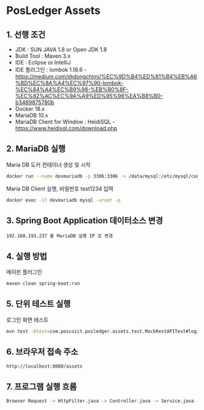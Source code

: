# PosLedger Assets

## 1. 선행 조건
- JDK : SUN JAVA 1.8 or Open JDK 1.8
- Build Tool : Maven 3.x
- IDE : Eclipse or IntelliJ
- IDE 플러그인 : lombok 1.18.6 - https://medium.com/@dongchimi/%EC%9D%B4%ED%81%B4%EB%A6%BD%EC%8A%A4%EC%97%90-lombok-%EC%84%A4%EC%B9%98-%EB%B0%8F-%EC%82%AC%EC%9A%A9%ED%95%98%EA%B8%B0-b3489875780b
- Docker 18.x
- MariaDB 10.x
- MariaDB Client for Window : HeidiSQL - https://www.heidisql.com/download.php

## 2. MariaDB 실행
Maria DB 도커 컨테이너 생성 및 시작
```bash
docker run --name devmariadb -p 3306:3306 -v /data/mysql:/etc/mysql/conf.d -e MYSQL_ROOT_PASSWORD=test1234 -e MYSQL_DATABASE=hyperledger -e MYSQL_USER=test02 -e MYSQL_PASSWORD=test1234 -d mariadb:10.4.5 --character-set-server=utf8mb4 --collation-server=utf8mb4_unicode_ci --innodb_large_prefix=ON
```

Maria DB Client 실행, 비밀번호 test1234 입력
```bash
docker exec -it devmariadb mysql -uroot -p
```

## 3. Spring Boot Application 데이터소스 변경
```
192.168.193.237 를 MariaDB 실행 IP 로 변경
```

## 4. 실행 방법
메이븐 플러그인 
```bash
maven clean spring-boot:run
```

## 5. 단위 테스트 실행
로그인 화면 테스트
```bash
mvn test -Dtest=com.poscoict.posledger.assets.test.MockRestAPITest#loginTest
```

## 6. 브라우저 접속 주소
```bash
http://localhost:8080/assets
```

## 7. 프로그램 실행 흐름
```bash
Browser Request -> HttpFilter.java -> Controller.java -> Service.java -> Repository.java -> JSP
```

